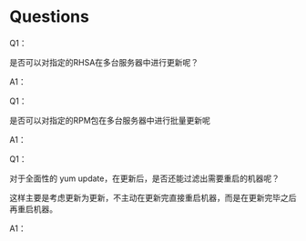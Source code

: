 # Questions





Q1：

是否可以对指定的RHSA在多台服务器中进行更新呢？

A1：



Q1：

是否可以对指定的RPM包在多台服务器中进行批量更新呢

A1：



Q1：

对于全面性的 yum update，在更新后，是否还能过滤出需要重启的机器呢？

这样主要是考虑更新为更新，不主动在更新完直接重启机器，而是在更新完毕之后再重启机器。

A1：





